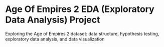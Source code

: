 # Age Of Empires 2 EDA (Exploratory Data Analysis) Project
Exploring the Age of Empires 2 dataset: data structure, hypothesis testing, exploratory data analysis, and data visualization
